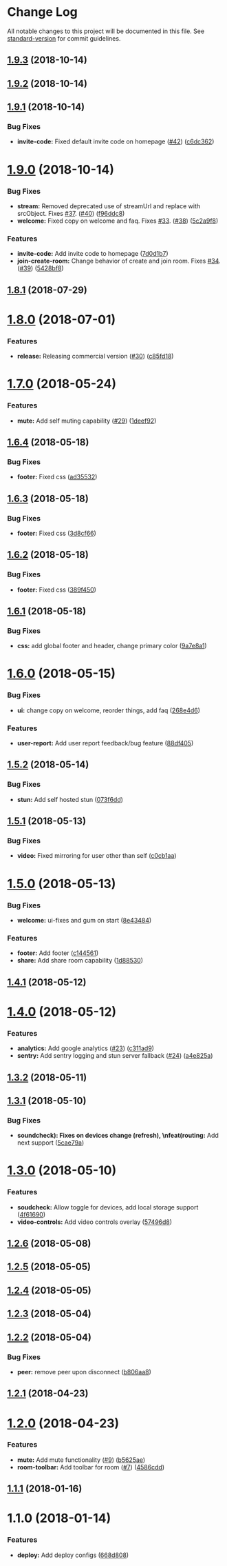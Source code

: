 # Change Log

All notable changes to this project will be documented in this file. See [standard-version](https://github.com/conventional-changelog/standard-version) for commit guidelines.

<a name="1.9.3"></a>
## [1.9.3](https://github.com/prashanthr/talk-to-me/compare/v1.9.2...v1.9.3) (2018-10-14)



<a name="1.9.2"></a>
## [1.9.2](https://github.com/prashanthr/talk-to-me/compare/v1.9.1...v1.9.2) (2018-10-14)



<a name="1.9.1"></a>
## [1.9.1](https://github.com/prashanthr/talk-to-me/compare/v1.9.0...v1.9.1) (2018-10-14)


### Bug Fixes

* **invite-code:** Fixed default invite code on homepage ([#42](https://github.com/prashanthr/talk-to-me/issues/42)) ([c6dc362](https://github.com/prashanthr/talk-to-me/commit/c6dc362))



<a name="1.9.0"></a>
# [1.9.0](https://github.com/prashanthr/talk-to-me/compare/v1.8.1...v1.9.0) (2018-10-14)


### Bug Fixes

* **stream:** Removed deprecated use of streamUrl and replace with srcObject. Fixes [#37](https://github.com/prashanthr/talk-to-me/issues/37). ([#40](https://github.com/prashanthr/talk-to-me/issues/40)) ([f96ddc8](https://github.com/prashanthr/talk-to-me/commit/f96ddc8))
* **welcome:** Fixed copy on welcome and faq. Fixes [#33](https://github.com/prashanthr/talk-to-me/issues/33). ([#38](https://github.com/prashanthr/talk-to-me/issues/38)) ([5c2a9f8](https://github.com/prashanthr/talk-to-me/commit/5c2a9f8))


### Features

* **invite-code:** Add invite code to homepage ([7d0d1b7](https://github.com/prashanthr/talk-to-me/commit/7d0d1b7))
* **join-create-room:**  Change behavior of create and join room. Fixes [#34](https://github.com/prashanthr/talk-to-me/issues/34). ([#39](https://github.com/prashanthr/talk-to-me/issues/39)) ([5428bf8](https://github.com/prashanthr/talk-to-me/commit/5428bf8))



<a name="1.8.1"></a>
## [1.8.1](https://github.com/prashanthr/talk-to-me/compare/v1.8.0...v1.8.1) (2018-07-29)



<a name="1.8.0"></a>
# [1.8.0](https://github.com/prashanthr/talk-to-me/compare/v1.7.0...v1.8.0) (2018-07-01)


### Features

* **release:** Releasing commercial version ([#30](https://github.com/prashanthr/talk-to-me/issues/30)) ([c85fd18](https://github.com/prashanthr/talk-to-me/commit/c85fd18))



<a name="1.7.0"></a>
# [1.7.0](https://github.com/prashanthr/talk-to-me/compare/v1.6.4...v1.7.0) (2018-05-24)


### Features

* **mute:** Add self muting capability ([#29](https://github.com/prashanthr/talk-to-me/issues/29)) ([1deef92](https://github.com/prashanthr/talk-to-me/commit/1deef92))



<a name="1.6.4"></a>
## [1.6.4](https://github.com/prashanthr/talk-to-me/compare/v1.6.3...v1.6.4) (2018-05-18)


### Bug Fixes

* **footer:** Fixed css ([ad35532](https://github.com/prashanthr/talk-to-me/commit/ad35532))



<a name="1.6.3"></a>
## [1.6.3](https://github.com/prashanthr/talk-to-me/compare/v1.6.2...v1.6.3) (2018-05-18)


### Bug Fixes

* **footer:** Fixed css ([3d8cf66](https://github.com/prashanthr/talk-to-me/commit/3d8cf66))



<a name="1.6.2"></a>
## [1.6.2](https://github.com/prashanthr/talk-to-me/compare/v1.6.1...v1.6.2) (2018-05-18)


### Bug Fixes

* **footer:** Fixed css ([389f450](https://github.com/prashanthr/talk-to-me/commit/389f450))



<a name="1.6.1"></a>
## [1.6.1](https://github.com/prashanthr/talk-to-me/compare/v1.6.0...v1.6.1) (2018-05-18)


### Bug Fixes

* **css:** add global footer and header, change primary color ([9a7e8a1](https://github.com/prashanthr/talk-to-me/commit/9a7e8a1))



<a name="1.6.0"></a>
# [1.6.0](https://github.com/prashanthr/talk-to-me/compare/v1.5.2...v1.6.0) (2018-05-15)


### Bug Fixes

* **ui:** change copy on welcome, reorder things, add faq ([268e4d6](https://github.com/prashanthr/talk-to-me/commit/268e4d6))


### Features

* **user-report:** Add user report feedback/bug feature ([88df405](https://github.com/prashanthr/talk-to-me/commit/88df405))



<a name="1.5.2"></a>
## [1.5.2](https://github.com/prashanthr/talk-to-me/compare/v1.5.1...v1.5.2) (2018-05-14)


### Bug Fixes

* **stun:** Add self hosted stun ([073f6dd](https://github.com/prashanthr/talk-to-me/commit/073f6dd))



<a name="1.5.1"></a>
## [1.5.1](https://github.com/prashanthr/talk-to-me/compare/v1.5.0...v1.5.1) (2018-05-13)


### Bug Fixes

* **video:** Fixed mirroring for user other than self ([c0cb1aa](https://github.com/prashanthr/talk-to-me/commit/c0cb1aa))



<a name="1.5.0"></a>
# [1.5.0](https://github.com/prashanthr/talk-to-me/compare/v1.4.1...v1.5.0) (2018-05-13)


### Bug Fixes

* **welcome:** ui-fixes and gum on start ([8e43484](https://github.com/prashanthr/talk-to-me/commit/8e43484))


### Features

* **footer:** Add footer ([c144561](https://github.com/prashanthr/talk-to-me/commit/c144561))
* **share:** Add share room capability ([1d88530](https://github.com/prashanthr/talk-to-me/commit/1d88530))



<a name="1.4.1"></a>
## [1.4.1](https://github.com/prashanthr/talk-to-me/compare/v1.4.0...v1.4.1) (2018-05-12)



<a name="1.4.0"></a>
# [1.4.0](https://github.com/prashanthr/talk-to-me/compare/v1.3.2...v1.4.0) (2018-05-12)


### Features

* **analytics:** Add google analytics ([#23](https://github.com/prashanthr/talk-to-me/issues/23)) ([c311ad9](https://github.com/prashanthr/talk-to-me/commit/c311ad9))
* **sentry:** Add sentry logging and stun server fallback ([#24](https://github.com/prashanthr/talk-to-me/issues/24)) ([a4e825a](https://github.com/prashanthr/talk-to-me/commit/a4e825a))



<a name="1.3.2"></a>
## [1.3.2](https://github.com/prashanthr/talk-to-me/compare/v1.3.1...v1.3.2) (2018-05-11)



<a name="1.3.1"></a>
## [1.3.1](https://github.com/prashanthr/talk-to-me/compare/v1.3.0...v1.3.1) (2018-05-10)


### Bug Fixes

* **soundcheck): Fixes on devices change (refresh), \nfeat(routing:** Add next support ([5cae79a](https://github.com/prashanthr/talk-to-me/commit/5cae79a))



<a name="1.3.0"></a>
# [1.3.0](https://github.com/prashanthr/talk-to-me/compare/v1.2.6...v1.3.0) (2018-05-10)


### Features

* **soudcheck:** Allow toggle for devices, add local storage support ([4f61690](https://github.com/prashanthr/talk-to-me/commit/4f61690))
* **video-controls:** Add video controls overlay ([57496d8](https://github.com/prashanthr/talk-to-me/commit/57496d8))



<a name="1.2.6"></a>
## [1.2.6](https://github.com/prashanthr/talk-to-me/compare/v1.2.5...v1.2.6) (2018-05-08)



<a name="1.2.5"></a>
## [1.2.5](https://github.com/prashanthr/talk-to-me/compare/v1.2.4...v1.2.5) (2018-05-05)



<a name="1.2.4"></a>
## [1.2.4](https://github.com/prashanthr/talk-to-me/compare/v1.2.3...v1.2.4) (2018-05-05)



<a name="1.2.3"></a>
## [1.2.3](https://github.com/prashanthr/talk-to-me/compare/v1.2.2...v1.2.3) (2018-05-04)



<a name="1.2.2"></a>
## [1.2.2](https://github.com/prashanthr/talk-to-me/compare/v1.2.1...v1.2.2) (2018-05-04)


### Bug Fixes

* **peer:** remove peer upon disconnect ([b806aa8](https://github.com/prashanthr/talk-to-me/commit/b806aa8))



<a name="1.2.1"></a>
## [1.2.1](https://github.com/prashanthr/talk-to-me/compare/v1.2.0...v1.2.1) (2018-04-23)



<a name="1.2.0"></a>
# [1.2.0](https://github.com/prashanthr/talk-to-me/compare/v1.1.1...v1.2.0) (2018-04-23)


### Features

* **mute:** Add mute functionality ([#9](https://github.com/prashanthr/talk-to-me/issues/9)) ([b5625ae](https://github.com/prashanthr/talk-to-me/commit/b5625ae))
* **room-toolbar:** Add toolbar for room ([#7](https://github.com/prashanthr/talk-to-me/issues/7)) ([4586cdd](https://github.com/prashanthr/talk-to-me/commit/4586cdd))



<a name="1.1.1"></a>
## [1.1.1](https://github.com/prashanthr/talk-to-me/compare/v1.1.0...v1.1.1) (2018-01-16)



<a name="1.1.0"></a>
# 1.1.0 (2018-01-14)


### Features

* **deploy:** Add deploy configs ([668d808](https://github.com/prashanthr/talk-to-me/commit/668d808))
